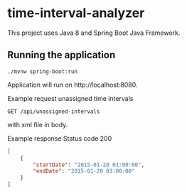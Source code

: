 # time-interval-analyzer

This project uses Java 8 and Spring Boot Java Framework.

## Running the application
```shell script
./mvnw spring-boot:run
```

Application will run on http://localhost:8080.

Example request unassigned time intervals
```
GET /api/unassigned-intervals
```
with xml file in body.


Example response
Status code 200
```json
[
    {
        "startDate": "2015-01-20 01:00:00",
        "endDate": "2015-01-20 03:00:00"
    }
]
```
